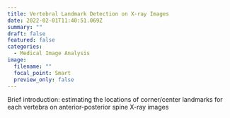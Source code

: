 ```yaml
---
title: Vertebral Landmark Detection on X-ray Images
date: 2022-02-01T11:40:51.069Z
summary: ""
draft: false
featured: false
categories:
  - Medical Image Analysis
image:
  filename: ""
  focal_point: Smart
  preview_only: false
---
```

Brief introduction: estimating the locations of corner/center landmarks for each vertebra on anterior-posterior spine X-ray images